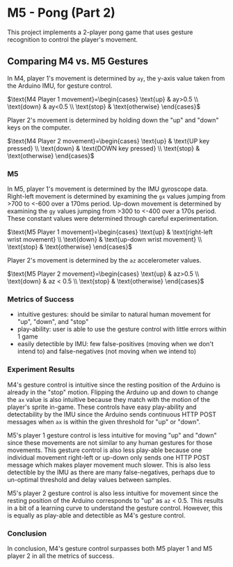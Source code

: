 # M5 - Pong (Part 2)

This project implements a 2-player pong game that uses gesture recognition to control the player's movement.

## Comparing M4 vs. M5 Gestures

In M4, player 1's movement is determined by `ay`, the y-axis value taken from the Arduino IMU, for gesture control. 

$\text{M4 Player 1 movement}=\begin{cases}
  \text{up} & ay>0.5 \\
  \text{down} & ay<0.5 \\
  \text{stop} & \text{otherwise}
\end{cases}$

Player 2's movement is determined by holding down the "up" and "down" keys on the computer.

$\text{M4 Player 2 movement}=\begin{cases}
  \text{up} & \text{UP key pressed} \\
  \text{down} & \text{DOWN key pressed} \\
  \text{stop} & \text{otherwise}
\end{cases}$

### M5
In M5, player 1's movement is determined by the IMU gyroscope data. Right-left movement is determined by examining the `gx` values jumping from >700 to <-600 over a 170ms period. Up-down movement is determined by examining the `gy` values jumping from >300 to <-400 over a 170s period. These constant values were determined through careful experimentation.

$\text{M5 Player 1 movement}=\begin{cases}
  \text{up} & \text{right-left wrist movement} \\
  \text{down} & \text{up-down wrist movement} \\
  \text{stop} & \text{otherwise}
\end{cases}$

Player 2's movement is determined by the `az` accelerometer values.

$\text{M5 Player 2 movement}=\begin{cases}
  \text{up} & az>0.5 \\
  \text{down} & az < 0.5 \\
  \text{stop} & \text{otherwise}
\end{cases}$

### Metrics of Success
* intuitive gestures: should be similar to natural human movement for "up", "down", and "stop"
* play-ability: user is able to use the gesture control with little errors within 1 game 
* easily detectible by IMU: few false-positives (moving when we don't intend to) and false-negatives (not moving when we intend to)

### Experiment Results
M4's gesture control is intuitive since the resting position of the Arduino is already in the "stop" motion. Flipping the Arduino up and down to change the `ax` value is also intuitive because they match with the motion of the player's sprite in-game. These controls have easy play-ability and detectability by the IMU since the Arduino sends continuous HTTP POST messages when `ax` is within the given threshold for "up" or "down".

M5's player 1 gesture control is less intuitive for moving "up" and "down" since these movements are not similar to any human gestures for those movements. This gesture control is also less play-able because one individual movement right-left or up-down only sends one HTTP POST message which makes player movement much slower. This is also less detectible by the IMU as there are many false-negatives, perhaps due to un-optimal threshold and delay values between samples.

M5's player 2 gesture control is also less intuitive for movement since the resting position of the Arduino corresponds to "up" as `az` < 0.5. This results in a bit of a learning curve to understand the gesture control. However, this is equally as play-able and detectible as M4's gesture control.

### Conclusion
In conclusion, M4's gesture control surpasses both M5 player 1 and M5 player 2 in all the metrics of success.